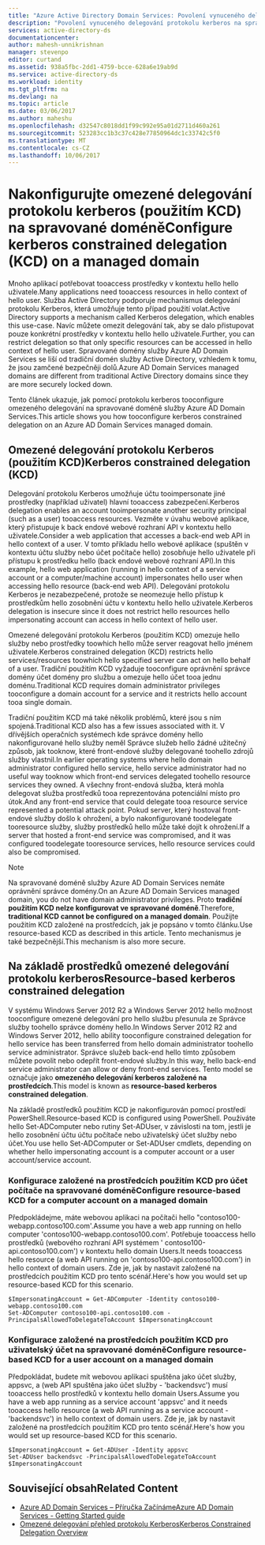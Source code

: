 ```yaml
---
title: "Azure Active Directory Domain Services: Povolení vynuceného delegování protokolu kerberos | Microsoft Docs"
description: "Povolení vynuceného delegování protokolu kerberos na spravované domény Azure Active Directory Domain Services"
services: active-directory-ds
documentationcenter: 
author: mahesh-unnikrishnan
manager: stevenpo
editor: curtand
ms.assetid: 938a5fbc-2dd1-4759-bcce-628a6e19ab9d
ms.service: active-directory-ds
ms.workload: identity
ms.tgt_pltfrm: na
ms.devlang: na
ms.topic: article
ms.date: 03/06/2017
ms.author: maheshu
ms.openlocfilehash: d32547c8018dd1f99c992e95a01d2711d460a261
ms.sourcegitcommit: 523283cc1b3c37c428e77850964dc1c33742c5f0
ms.translationtype: MT
ms.contentlocale: cs-CZ
ms.lasthandoff: 10/06/2017
---
```

# <a name="configure-kerberos-constrained-delegation-kcd-on-a-managed-domain"></a><span data-ttu-id="af0a7-103">Nakonfigurujte omezené delegování protokolu kerberos (použitím KCD) na spravované doméně</span><span class="sxs-lookup"><span data-stu-id="af0a7-103">Configure kerberos constrained delegation (KCD) on a managed domain</span></span>
<span data-ttu-id="af0a7-104">Mnoho aplikací potřebovat tooaccess prostředky v kontextu hello hello uživatele.</span><span class="sxs-lookup"><span data-stu-id="af0a7-104">Many applications need tooaccess resources in hello context of hello user.</span></span> <span data-ttu-id="af0a7-105">Služba Active Directory podporuje mechanismus delegování protokolu Kerberos, která umožňuje tento případ použití volat.</span><span class="sxs-lookup"><span data-stu-id="af0a7-105">Active Directory supports a mechanism called Kerberos delegation, which enables this use-case.</span></span> <span data-ttu-id="af0a7-106">Navíc můžete omezit delegování tak, aby se dalo přistupovat pouze konkrétní prostředky v kontextu hello hello uživatele.</span><span class="sxs-lookup"><span data-stu-id="af0a7-106">Further, you can restrict delegation so that only specific resources can be accessed in hello context of hello user.</span></span> <span data-ttu-id="af0a7-107">Spravované domény služby Azure AD Domain Services se liší od tradiční domén služby Active Directory, vzhledem k tomu, že jsou zamčené bezpečněji dolů.</span><span class="sxs-lookup"><span data-stu-id="af0a7-107">Azure AD Domain Services managed domains are different from traditional Active Directory domains since they are more securely locked down.</span></span>

<span data-ttu-id="af0a7-108">Tento článek ukazuje, jak pomocí protokolu kerberos tooconfigure omezeného delegování na spravované doméně služby Azure AD Domain Services.</span><span class="sxs-lookup"><span data-stu-id="af0a7-108">This article shows you how tooconfigure kerberos constrained delegation on an Azure AD Domain Services managed domain.</span></span>

## <a name="kerberos-constrained-delegation-kcd"></a><span data-ttu-id="af0a7-109">Omezené delegování protokolu Kerberos (použitím KCD)</span><span class="sxs-lookup"><span data-stu-id="af0a7-109">Kerberos constrained delegation (KCD)</span></span>
<span data-ttu-id="af0a7-110">Delegování protokolu Kerberos umožňuje účtu tooimpersonate jiné prostředky (například uživatel) hlavní tooaccess zabezpečení.</span><span class="sxs-lookup"><span data-stu-id="af0a7-110">Kerberos delegation enables an account tooimpersonate another security principal (such as a user) tooaccess resources.</span></span> <span data-ttu-id="af0a7-111">Vezměte v úvahu webové aplikace, který přistupuje k back endové webové rozhraní API v kontextu hello uživatele.</span><span class="sxs-lookup"><span data-stu-id="af0a7-111">Consider a web application that accesses a back-end web API in hello context of a user.</span></span> <span data-ttu-id="af0a7-112">V tomto příkladu hello webové aplikace (spuštěn v kontextu účtu služby nebo účet počítače hello) zosobňuje hello uživatele při přístupu k prostředku hello (back endové webové rozhraní API).</span><span class="sxs-lookup"><span data-stu-id="af0a7-112">In this example, hello web application (running in hello context of a service account or a computer/machine account) impersonates hello user when accessing hello resource (back-end web API).</span></span> <span data-ttu-id="af0a7-113">Delegování protokolu Kerberos je nezabezpečené, protože se neomezuje hello přístup k prostředkům hello zosobnění účtu v kontextu hello hello uživatele.</span><span class="sxs-lookup"><span data-stu-id="af0a7-113">Kerberos delegation is insecure since it does not restrict hello resources hello impersonating account can access in hello context of hello user.</span></span>

<span data-ttu-id="af0a7-114">Omezené delegování protokolu Kerberos (použitím KCD) omezuje hello služby nebo prostředky toowhich hello může server reagovat hello jménem uživatele.</span><span class="sxs-lookup"><span data-stu-id="af0a7-114">Kerberos constrained delegation (KCD) restricts hello services/resources toowhich hello specified server can act on hello behalf of a user.</span></span> <span data-ttu-id="af0a7-115">Tradiční použitím KCD vyžaduje tooconfigure oprávnění správce domény účet domény pro službu a omezuje hello účet tooa jednu doménu.</span><span class="sxs-lookup"><span data-stu-id="af0a7-115">Traditional KCD requires domain administrator privileges tooconfigure a domain account for a service and it restricts hello account tooa single domain.</span></span>

<span data-ttu-id="af0a7-116">Tradiční použitím KCD má také několik problémů, které jsou s ním spojená.</span><span class="sxs-lookup"><span data-stu-id="af0a7-116">Traditional KCD also has a few issues associated with it.</span></span> <span data-ttu-id="af0a7-117">V dřívějších operačních systémech kde správce domény hello nakonfigurované hello služby neměl Správce služeb hello žádné užitečný způsob, jak tooknow, které front-endové služby delegované toohello zdrojů služby vlastnil.</span><span class="sxs-lookup"><span data-stu-id="af0a7-117">In earlier operating systems where hello domain administrator configured hello service, hello service administrator had no useful way tooknow which front-end services delegated toohello resource services they owned.</span></span> <span data-ttu-id="af0a7-118">A všechny front-endová služba, která mohla delegovat služba prostředků tooa reprezentována potenciální místo pro útok.</span><span class="sxs-lookup"><span data-stu-id="af0a7-118">And any front-end service that could delegate tooa resource service represented a potential attack point.</span></span> <span data-ttu-id="af0a7-119">Pokud server, který hostoval front-endové služby došlo k ohrožení, a bylo nakonfigurované toodelegate tooresource služby, služby prostředků hello může také dojít k ohrožení.</span><span class="sxs-lookup"><span data-stu-id="af0a7-119">If a server that hosted a front-end service was compromised, and it was configured toodelegate tooresource services, hello resource services could also be compromised.</span></span>

> [!NOTE]
> <span data-ttu-id="af0a7-120">Na spravované doméně služby Azure AD Domain Services nemáte oprávnění správce domény.</span><span class="sxs-lookup"><span data-stu-id="af0a7-120">On an Azure AD Domain Services managed domain, you do not have domain administrator privileges.</span></span> <span data-ttu-id="af0a7-121">Proto **tradiční použitím KCD nelze konfigurovat ve spravované doméně**.</span><span class="sxs-lookup"><span data-stu-id="af0a7-121">Therefore, **traditional KCD cannot be configured on a managed domain**.</span></span> <span data-ttu-id="af0a7-122">Použijte použitím KCD založené na prostředcích, jak je popsáno v tomto článku.</span><span class="sxs-lookup"><span data-stu-id="af0a7-122">Use resource-based KCD as described in this article.</span></span> <span data-ttu-id="af0a7-123">Tento mechanismus je také bezpečnější.</span><span class="sxs-lookup"><span data-stu-id="af0a7-123">This mechanism is also more secure.</span></span>
>
>

## <a name="resource-based-kerberos-constrained-delegation"></a><span data-ttu-id="af0a7-124">Na základě prostředků omezené delegování protokolu kerberos</span><span class="sxs-lookup"><span data-stu-id="af0a7-124">Resource-based kerberos constrained delegation</span></span>
<span data-ttu-id="af0a7-125">V systému Windows Server 2012 R2 a Windows Server 2012 hello možnost tooconfigure omezené delegování pro hello službu přesunula ze Správce služby toohello správce domény hello.</span><span class="sxs-lookup"><span data-stu-id="af0a7-125">In Windows Server 2012 R2 and Windows Server 2012, hello ability tooconfigure constrained delegation for hello service has been transferred from hello domain administrator toohello service administrator.</span></span> <span data-ttu-id="af0a7-126">Správce služeb back-end hello tímto způsobem můžete povolit nebo odepřít front-endové služby.</span><span class="sxs-lookup"><span data-stu-id="af0a7-126">In this way, hello back-end service administrator can allow or deny front-end services.</span></span> <span data-ttu-id="af0a7-127">Tento model se označuje jako **omezeného delegování kerberos založené na prostředcích**.</span><span class="sxs-lookup"><span data-stu-id="af0a7-127">This model is known as **resource-based kerberos constrained delegation**.</span></span>

<span data-ttu-id="af0a7-128">Na základě prostředků použitím KCD je nakonfigurován pomocí prostředí PowerShell.</span><span class="sxs-lookup"><span data-stu-id="af0a7-128">Resource-based KCD is configured using PowerShell.</span></span> <span data-ttu-id="af0a7-129">Používáte hello Set-ADComputer nebo rutiny Set-ADUser, v závislosti na tom, jestli je hello zosobnění účtu účtu počítače nebo uživatelský účet služby nebo účet.</span><span class="sxs-lookup"><span data-stu-id="af0a7-129">You use hello Set-ADComputer or Set-ADUser cmdlets, depending on whether hello impersonating account is a computer account or a user account/service account.</span></span>

### <a name="configure-resource-based-kcd-for-a-computer-account-on-a-managed-domain"></a><span data-ttu-id="af0a7-130">Konfigurace založené na prostředcích použitím KCD pro účet počítače na spravované doméně</span><span class="sxs-lookup"><span data-stu-id="af0a7-130">Configure resource-based KCD for a computer account on a managed domain</span></span>
<span data-ttu-id="af0a7-131">Předpokládejme, máte webovou aplikaci na počítači hello "contoso100-webapp.contoso100.com'.</span><span class="sxs-lookup"><span data-stu-id="af0a7-131">Assume you have a web app running on hello computer 'contoso100-webapp.contoso100.com'.</span></span> <span data-ttu-id="af0a7-132">Potřebuje tooaccess hello prostředků (webového rozhraní API systémem ' contoso100-api.contoso100.com') v kontextu hello domain Users.</span><span class="sxs-lookup"><span data-stu-id="af0a7-132">It needs tooaccess hello resource (a web API running on 'contoso100-api.contoso100.com') in hello context of domain users.</span></span> <span data-ttu-id="af0a7-133">Zde je, jak by nastavit založené na prostředcích použitím KCD pro tento scénář.</span><span class="sxs-lookup"><span data-stu-id="af0a7-133">Here's how you would set up resource-based KCD for this scenario.</span></span>

```
$ImpersonatingAccount = Get-ADComputer -Identity contoso100-webapp.contoso100.com
Set-ADComputer contoso100-api.contoso100.com -PrincipalsAllowedToDelegateToAccount $ImpersonatingAccount
```

### <a name="configure-resource-based-kcd-for-a-user-account-on-a-managed-domain"></a><span data-ttu-id="af0a7-134">Konfigurace založené na prostředcích použitím KCD pro uživatelský účet na spravované doméně</span><span class="sxs-lookup"><span data-stu-id="af0a7-134">Configure resource-based KCD for a user account on a managed domain</span></span>
<span data-ttu-id="af0a7-135">Předpokládat, budete mít webovou aplikaci spuštěna jako účet služby, appsvc, a (web API spuštěna jako účet služby - 'backendsvc') musí tooaccess hello prostředků v kontextu hello domain Users.</span><span class="sxs-lookup"><span data-stu-id="af0a7-135">Assume you have a web app running as a service account 'appsvc' and it needs tooaccess hello resource (a web API running as a service account - 'backendsvc') in hello context of domain users.</span></span> <span data-ttu-id="af0a7-136">Zde je, jak by nastavit založené na prostředcích použitím KCD pro tento scénář.</span><span class="sxs-lookup"><span data-stu-id="af0a7-136">Here's how you would set up resource-based KCD for this scenario.</span></span>

```
$ImpersonatingAccount = Get-ADUser -Identity appsvc
Set-ADUser backendsvc -PrincipalsAllowedToDelegateToAccount $ImpersonatingAccount
```

## <a name="related-content"></a><span data-ttu-id="af0a7-137">Související obsah</span><span class="sxs-lookup"><span data-stu-id="af0a7-137">Related Content</span></span>
* [<span data-ttu-id="af0a7-138">Azure AD Domain Services – Příručka Začínáme</span><span class="sxs-lookup"><span data-stu-id="af0a7-138">Azure AD Domain Services - Getting Started guide</span></span>](active-directory-ds-getting-started.md)
* [<span data-ttu-id="af0a7-139">Omezené delegování přehled protokolu Kerberos</span><span class="sxs-lookup"><span data-stu-id="af0a7-139">Kerberos Constrained Delegation Overview</span></span>](https://technet.microsoft.com/library/jj553400.aspx)
